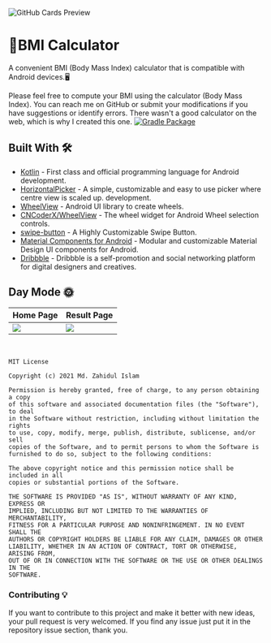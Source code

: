 ![GitHub Cards Preview](https://github.com/JahidHasanCO/BMI-Calculator/blob/master/ART/cover.jpg)

# 🔖BMI Calculator
A convenient BMI (Body Mass Index) calculator that is compatible with Android devices.🖥

Please feel free to compute your BMI using the calculator (Body Mass Index). You can reach me on GitHub or submit your modifications if you have suggestions or identify errors. There wasn't a good calculator on the web, which is why I created this one.
[![Gradle Package](https://github.com/JahidHasanCO/BMI-Calculator/actions/workflows/gradle-publish.yml/badge.svg)](https://github.com/JahidHasanCO/BMI-Calculator/actions/workflows/gradle-publish.yml)
## Built With 🛠

- [Kotlin](https://kotlinlang.org/) - First class and official programming language for Android
  development.
- [HorizontalPicker](https://github.com/adityagohad/HorizontalPicker) - A simple, customizable and easy to use picker where centre view is scaled up.
  development.
- [WheelView](https://github.com/psuzn/WheelView) - Android UI library to create wheels.
- [CNCoderX/WheelView](https://github.com/CNCoderX/WheelView) - The wheel widget for Android Wheel selection controls.
- [swipe-button](https://github.com/mhdmoh/swipe-button) - A Highly Customizable Swipe Button.
- [Material Components for Android](https://github.com/material-components/material-components-android) - Modular and customizable Material Design UI components for Android.
- [Dribbble](https://dribbble.com/shots/4445853-BMI-Calculator-app) - Dribbble is a self-promotion and social networking platform for digital designers and creatives.


## Day Mode 🌞
Home Page | Result Page
--- | --- 
![](https://github.com/JahidHasanCO/BMI-Calculator/blob/master/ART/home%20page.jpg) | ![](https://github.com/JahidHasanCO/BMI-Calculator/blob/master/ART/result%20page.jpg) 
<br />


```
MIT License

Copyright (c) 2021 Md. Zahidul Islam

Permission is hereby granted, free of charge, to any person obtaining a copy
of this software and associated documentation files (the "Software"), to deal
in the Software without restriction, including without limitation the rights
to use, copy, modify, merge, publish, distribute, sublicense, and/or sell
copies of the Software, and to permit persons to whom the Software is
furnished to do so, subject to the following conditions:

The above copyright notice and this permission notice shall be included in all
copies or substantial portions of the Software.

THE SOFTWARE IS PROVIDED "AS IS", WITHOUT WARRANTY OF ANY KIND, EXPRESS OR
IMPLIED, INCLUDING BUT NOT LIMITED TO THE WARRANTIES OF MERCHANTABILITY,
FITNESS FOR A PARTICULAR PURPOSE AND NONINFRINGEMENT. IN NO EVENT SHALL THE
AUTHORS OR COPYRIGHT HOLDERS BE LIABLE FOR ANY CLAIM, DAMAGES OR OTHER
LIABILITY, WHETHER IN AN ACTION OF CONTRACT, TORT OR OTHERWISE, ARISING FROM,
OUT OF OR IN CONNECTION WITH THE SOFTWARE OR THE USE OR OTHER DEALINGS IN THE
SOFTWARE.
```

### Contributing 💡
If you want to contribute to this project and make it better with new ideas, your pull request is very welcomed.
If you find any issue just put it in the repository issue section, thank you.

